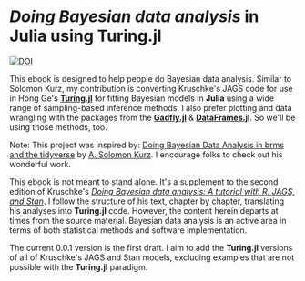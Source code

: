 # *Doing Bayesian data analysis* in Julia using Turing.jl

[![DOI](https://zenodo.org/badge/DOI/10.5281/zenodo.7023740.svg)](https://doi.org/10.5281/zenodo.7023740)

This ebook is designed to help people do Bayesian data analysis. Similar to Solomon Kurz, my contribution is converting Kruschke's JAGS code for use in Hong Ge's [**Turing.jl**](https://github.com/TuringLang/Turing.jl) for fitting Bayesian models in **Julia** using a wide range of sampling-based inference methods. I also prefer plotting and data wrangling with the packages from the [**Gadfly.jl**](http://gadflyjl.org/stable/) & [**DataFrames.jl**](https://dataframes.juliadata.org/stable/). So we'll be using those methods, too. 

Note: This project was inspired by: [Doing Bayesian Data Analysis in brms and the tidyverse](https://bookdown.org/content/3686/) by [A. Solomon Kurz](https://solomonkurz.netlify.app/). I encourage folks to check out his wonderful work.

This ebook is not meant to stand alone. It's a supplement to the second edition of Kruschke's [*Doing Bayesian data analysis: A tutorial with R, JAGS, and Stan*](https://sites.google.com/site/doingbayesiandataanalysis/). I follow the structure of his text, chapter by chapter, translating his analyses into **Turing.jl** code. However, the content herein departs at times from the source material. Bayesian data analysis is an active area in terms of both statistical methods and software implementation.

The current 0.0.1 version is the first draft. I aim to add the **Turing.jl** versions of all of Kruschke's JAGS and Stan models, excluding examples that are not possible with the **Turing.jl** paradigm. 
